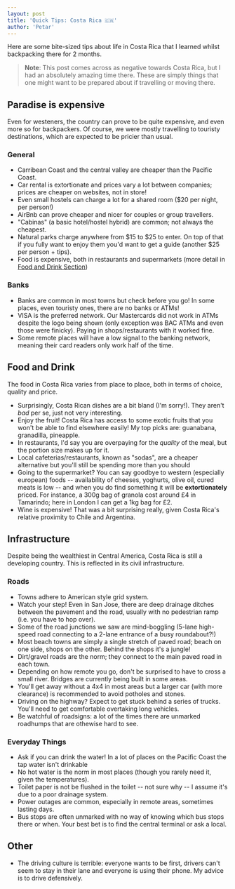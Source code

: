 ```yaml
---
layout: post
title: 'Quick Tips: Costa Rica 🇨🇷'
author: 'Petar'
---
```


Here are some bite-sized tips about life in Costa Rica that I learned whilst backpacking there for 2 months. 

> **Note**: This post comes across as negative towards Costa Rica, but I had an absolutely amazing time there. These are simply things that one might want to be prepared about if travelling or moving there.


## Paradise is expensive
Even for westeners, the country can prove to be quite expensive, and even more so for backpackers. Of course, we were mostly travelling to touristy destinations, which are expected to be pricier than usual.

### General
- Carribean Coast and the central valley are cheaper than the Pacific Coast.
- Car rental is extortionate and prices vary a lot between companies; prices are cheaper on websites, not in store!
- Even small hostels can charge a lot for a shared room ($20 per night, per person!)
- AirBnb can prove cheaper and nicer for couples or group travellers.
- "Cabinas" (a basic hotel/hostel hybrid) are common; not always the cheapest. 
- Natural parks charge anywhere from $15 to $25 to enter. On top of that if you fully want to enjoy them you'd want to get a guide (another $25 per person + tips).
- Food is expensive, both in restaurants and supermarkets (more detail in [Food and Drink Section](#food-and-drink))

### Banks
- Banks are common in most towns but check before you go! In some places, even touristy ones, there are no banks or ATMs!
- VISA is the preferred network. Our Mastercards did not work in ATMs despite the logo being shown (only exception was BAC ATMs and even those were finicky). Paying in shops/restaurants with it worked fine.
- Some remote places will have a low signal to the banking network, meaning their card readers only work half of the time.

## Food and Drink
The food in Costa Rica varies from place to place, both in terms of choice, quality and price.
- Surprisingly, Costa Rican dishes are a bit bland (I'm sorry!). They aren't *bad* per se, just not very interesting.
- Enjoy the fruit! Costa Rica has access to some exotic fruits that you won't be able to find elsewhere easily! My top picks are: guanabana, granadilla, pineapple.
- In restaurants, I'd say you are overpaying for the *quality* of the meal, but the portion size makes up for it.
- Local cafeterias/restaurants, known as "sodas", are a cheaper alternative but you'll still be spending more than you should
- Going to the supermarket? You can say goodbye to western (especially european) foods -- availability of cheeses, yoghurts, olive oil, cured meats is low -- and when you do find something it will be **extortionately** priced. For instance, a 300g bag of granola cost around £4 in Tamarindo; here in London I can get a 1kg bag for £2.
- Wine is expensive! That was a bit surprising really, given Costa Rica's relative proximity to Chile and Argentina.


## Infrastructure
Despite being the wealthiest in Central America, Costa Rica is still a developing country. This is reflected in its civil infrastructure.

### Roads
- Towns adhere to American style grid system.
- Watch your step! Even in San Jose, there are deep drainage ditches between the pavement and the road, usually with no pedestrian ramp (i.e. you have to hop over).
- Some of the road junctions we saw are mind-boggling (5-lane high-speed road connecting to a 2-lane entrance of a busy roundabout?!)
- Most beach towns are simply a single stretch of paved road; beach on one side, shops on the other. Behind the shops it's a jungle!
- Dirt/gravel roads are the norm; they connect to the main paved road in each town.
- Depending on how remote you go, don't be surprised to have to cross a small river. Bridges are currently being built in some areas.
- You'll get away without a 4x4 in most areas but a larger car (with more clearance) is recommended to avoid potholes and stones.
- Driving on the highway? Expect to get stuck behind a series of trucks. You'll need to get comfortable overtaking long vehicles.
- Be watchful of roadsigns: a lot of the times there are unmarked roadhumps that are othewise hard to see.


### Everyday Things
- Ask if you can drink the water! In a lot of places on the Pacific Coast the tap water isn't drinkable
- No hot water is the norm in most places (though you rarely need it, given the temperatures).
- Toilet paper is not be flushed in the toilet -- not sure why -- I assume it's due to a poor drainage system.
- Power outages are common, especially in remote areas, sometimes lasting days.
- Bus stops are often unmarked with no way of knowing which bus stops there or when. Your best bet is to find the central terminal or ask a local.


## Other
- The driving culture is terrible: everyone wants to be first, drivers can't seem to stay in their lane and everyone is using their phone. My advice is to drive defensively.
